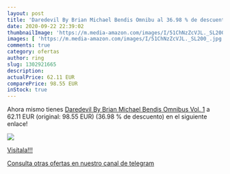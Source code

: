 ```yaml
---
layout: post
title: 'Daredevil By Brian Michael Bendis Omnibu al 36.98 % de descuento'
date: 2020-09-22 22:39:02
thumbnailImage: 'https://m.media-amazon.com/images/I/51ChNzZcVJL._SL200_.jpg'
images: [ 'https://m.media-amazon.com/images/I/51ChNzZcVJL._SL200_.jpg' ]
comments: true
category: ofertas
author: ring
slug: 1302921665
description:
actualPrice: 62.11 EUR
comparePrice: 98.55 EUR
inStock: true
---
```


Ahora mismo tienes [Daredevil By Brian Michael Bendis Omnibus Vol. 1](https://www.amazon.com/dp/1302921665/?tag=redken08-20) a 62.11 EUR (original: 98.55 EUR) (36.98 %  de descuento) en el siguiente enlace!

[![](https://m.media-amazon.com/images/I/51ChNzZcVJL._SL200_.jpg)](https://www.amazon.com/dp/1302921665/?tag=redken08-20)

[Visítala!!!](https://www.amazon.com/dp/1302921665/?tag=redken08-20)

[Consulta otras ofertas en nuestro canal de telegram](https://t.me/s/ofertas25)
